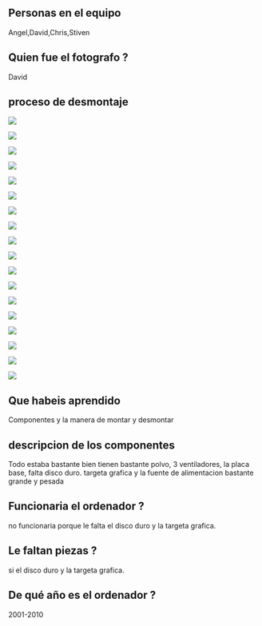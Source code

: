 ## Personas en el equipo

Angel,David,Chris,Stiven



## Quien fue el fotografo ?

David

## proceso de desmontaje

![](https://github.com/DavidMenCam/1er-trimestre/blob/main/IMG_20210929_124718_1.jpg)

![](https://github.com/DavidMenCam/1er-trimestre/blob/main/IMG_20210929_114820.jpg)

![](https://github.com/DavidMenCam/1er-trimestre/blob/main/IMG_20210929_114922.jpg)

![](https://github.com/DavidMenCam/1er-trimestre/blob/main/IMG_20210929_114925.jpg)

![](https://github.com/DavidMenCam/1er-trimestre/blob/main/IMG_20210929_115041.jpg)

![](https://github.com/DavidMenCam/1er-trimestre/blob/main/IMG_20210929_115135.jpg)

![](https://github.com/DavidMenCam/1er-trimestre/blob/main/IMG_20210929_115323.jpg)

![](https://github.com/DavidMenCam/1er-trimestre/blob/main/IMG_20210929_120321.jpg)

![](https://github.com/DavidMenCam/1er-trimestre/blob/main/IMG_20210929_120333.jpg)

![](https://github.com/DavidMenCam/1er-trimestre/blob/main/IMG_20210929_121620.jpg9)

![](https://github.com/DavidMenCam/1er-trimestre/blob/main/IMG_20210929_121805.jpg)

![](https://github.com/DavidMenCam/1er-trimestre/blob/main/IMG_20210929_122850.jpg)

![](https://github.com/DavidMenCam/1er-trimestre/blob/main/IMG_20210929_123126.jpg)

![](https://github.com/DavidMenCam/1er-trimestre/blob/main/IMG_20210929_123455.jpg)

![](https://github.com/DavidMenCam/1er-trimestre/blob/main/IMG_20210929_123506.jpg)

![](https://github.com/DavidMenCam/1er-trimestre/blob/main/IMG_20210929_124718_1.jpg)

![](https://github.com/DavidMenCam/1er-trimestre/blob/main/IMG_20210929_130223-1.jpg)

![](https://github.com/DavidMenCam/1er-trimestre/blob/main/IMG_20210929_130223.jpg)

## Que habeis aprendido

Componentes y la manera de montar y desmontar

## descripcion de los componentes

Todo estaba bastante bien tienen bastante polvo, 3 ventiladores, la placa base, falta disco duro. targeta grafica y la fuente de alimentacion bastante grande y pesada

## Funcionaria el ordenador ?

no funcionaria porque le falta el disco duro y la targeta grafica.

## Le faltan piezas ?

si el disco duro y la targeta grafica.

## De qué año es el ordenador ?

2001-2010
